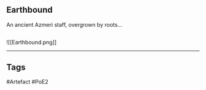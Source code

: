 ## Earthbound
An ancient Azmeri staff, overgrown by roots...
##
![[Earthbound.png]]

---
## Tags
#Artefact
#PoE2